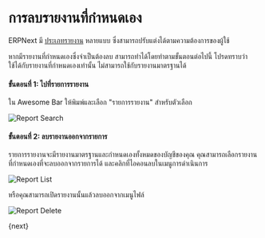 <!-- add-breadcrumbs -->
# การลบรายงานที่กำหนดเอง

ERPNext มี [ประเภทรายงาน](/docs/user/manual/th/customize-erpnext/articles/making-custom-reports) หลายแบบ ซึ่งสามารถปรับแต่งได้ตามความต้องการของผู้ใช้

หากมีรายงานที่กำหนดเองซึ่งจำเป็นต้องลบ สามารถทำได้โดยทำตามขั้นตอนต่อไปนี้ โปรดทราบว่าใช้ได้กับรายงานที่กำหนดเองเท่านั้น ไม่สามารถใช้กับรายงานมาตรฐานได้

#### ขั้นตอนที่ 1: ไปที่รายการรายงาน

ใน Awesome Bar ให้พิมพ์และเลือก "รายการรายงาน" สำหรับตัวเลือก

<img alt="Report Search" class="screenshot" src="{{docs_base_url}}/assets/img/customize/customize-deleting-reports-1.png">

#### ขั้นตอนที่ 2: ลบรายงานออกจากรายการ

รายการรายงานจะมีรายงานมาตรฐานและกำหนดเองทั้งหมดของบัญชีของคุณ คุณสามารถเลือกรายงานที่กำหนดเองที่จะลบออกจากรายการได้ และคลิกที่ไอคอนลบในเมนูการดำเนินการ

<img alt="Report List" class="screenshot" src="{{docs_base_url}}/assets/img/customize/customize-deleting-reports.png">

หรือคุณสามารถเปิดรายงานนั้นแล้วลบออกจากเมนูไฟล์

<img alt="Report Delete" class="screenshot" src="{{docs_base_url}}/assets/img/customize/customize-deleting-reports-2.png">

{next}

<!-- markdown -->
  
